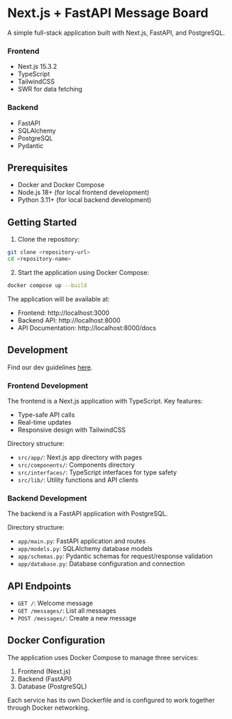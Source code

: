 # Next.js + FastAPI Message Board

A simple full-stack application built with Next.js, FastAPI, and PostgreSQL.


### Frontend
- Next.js 15.3.2
- TypeScript
- TailwindCSS
- SWR for data fetching

### Backend
- FastAPI
- SQLAlchemy
- PostgreSQL
- Pydantic

## Prerequisites

- Docker and Docker Compose
- Node.js 18+ (for local frontend development)
- Python 3.11+ (for local backend development)

## Getting Started

1. Clone the repository:
```bash
git clone <repository-url>
cd <repository-name>
```

2. Start the application using Docker Compose:
```bash
docker compose up --build
```

The application will be available at:
- Frontend: http://localhost:3000
- Backend API: http://localhost:8000
- API Documentation: http://localhost:8000/docs

## Development

Find our dev guidelines [here](https://docs.google.com/document/d/170R8l0su_jjK_igha7evuvO341EeA1G8vX2RH5uijR0/edit?usp=sharing).

### Frontend Development

The frontend is a Next.js application with TypeScript. Key features:
- Type-safe API calls
- Real-time updates
- Responsive design with TailwindCSS

Directory structure:
- `src/app/`: Next.js app directory with pages
- `src/components/`: Components directory
- `src/interfaces/`: TypeScript interfaces for type safety
- `src/lib/`: Utility functions and API clients

### Backend Development

The backend is a FastAPI application with PostgreSQL. 

Directory structure:
- `app/main.py`: FastAPI application and routes
- `app/models.py`: SQLAlchemy database models
- `app/schemas.py`: Pydantic schemas for request/response validation
- `app/database.py`: Database configuration and connection

## API Endpoints

- `GET /`: Welcome message
- `GET /messages/`: List all messages
- `POST /messages/`: Create a new message


## Docker Configuration

The application uses Docker Compose to manage three services:
1. Frontend (Next.js)
2. Backend (FastAPI)
3. Database (PostgreSQL)

Each service has its own Dockerfile and is configured to work together through Docker networking.

